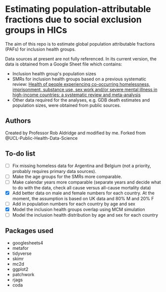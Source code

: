 # Estimating population-attributable fractions due to social exclusion groups in HICs
The aim of this repo is to estimate global population attributable fractions (PAFs) for inclusion health groups.
 
Data sources at present are not fully referenced. In its current version, the data is obtained from a Google Sheet file which contains:
- Inclusion health group's population sizes
- SMRs for inclusion health groups based on a previous systematic review: [Health of people experiencing co-occurring homelessness, imprisonment, substance use, sex work and/or severe mental illness in high-income countries: a systematic review and meta-analysis](https://doi.org/10.1016/S0140-6736(17)31869-X)
- Other data required for the analyses, e.g. GDB death estimates and population sizes, were obtained from public sources.

## Authors
Created by Professor Rob Aldridge and modified by me.
Forked from @UCL-Public-Health-Data-Science

## To-do list
- [ ] Fix missing homeless data for Argentina and Belgium (not a priority, probably requires primary data sources).
- [ ] Make the age groups for the SMRs more comparable.
- [ ] Make calendar years more comparable (separate years and decide what to do with the data, check all cause versus all-cause mortality data)
- [x] Add better data on male and female numbers for each country. At the moment, the assumption is based on UK data and 80% M and 20% F
- [ ] Add in population numbers for each country by age and sex
- [x] Model the inclusion health groups overlap using MCM simulation
- [ ] Model the inclusion health distribution by age and sex for each country

## Packages used
- googlesheets4
- metafor
- tidyverse
- skimr
- mc2d
- ggplot2
- patchwork
- rjags
- coda
